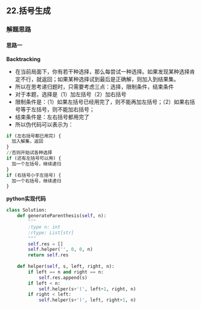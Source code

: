 ## 22.括号生成
### 解题思路
#### 思路一
**Backtracking**
- 在当前局面下，你有若干种选择，那么每尝试一种选择。如果发现某种选择肯定不行，就返回；如果某种选择试到最后是正确解，则加入到结果集。  
- 所以在思考递归题时，只需要考虑三点：选择，限制条件，结束条件
- 对于本题，选择是（1）加左括号（2）加右括号
- 限制条件是：（1）如果左括号已经用完了，则不能再加左括号；（2）如果右括号等于左括号，则不能加右括号；
- 结束条件是：左右括号都用完了
- 所以伪代码可以表示为：
```python
if (左右括号都已用完) {
  加入解集，返回
}
//否则开始试各种选择
if (还有左括号可以用) {
  加一个左括号，继续递归
}
if (右括号小于左括号) {
  加一个右括号，继续递归
}
```

**python实现代码**
```python
class Solution:
    def generateParenthesis(self, n):
        """
        :type n: int
        :rtype: List[str]
        """
        self.res = []
        self.helper('', 0, 0, n)
        return self.res
        
    def helper(self, s, left, right, n):
        if left == n and right == n:
            self.res.append(s)
        if left < n:
            self.helper(s+'(', left+1, right, n)
        if right < left:
            self.helper(s+')', left, right+1, n)


```

